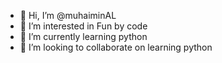 - 👋 Hi, I’m @muhaiminAL
- 👀 I’m interested in Fun by code
- 🌱 I’m currently learning python
- 💞️ I’m looking to collaborate on learning python


<!---
muhaiminAL/muhaiminAL is a ✨ special ✨ repository because its `README.md` (this file) appears on your GitHub profile.
You can click the Preview link to take a look at your changes.
--->

